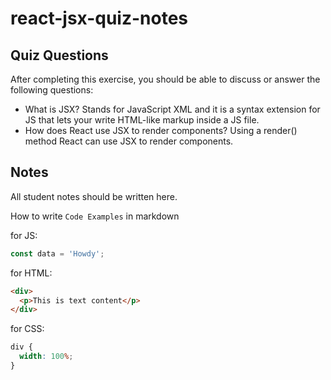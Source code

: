 # react-jsx-quiz-notes

## Quiz Questions

After completing this exercise, you should be able to discuss or answer the following questions:

- What is JSX?
  Stands for JavaScript XML and it is a syntax extension for JS that lets your write HTML-like markup inside a JS file.
- How does React use JSX to render components?
  Using a render() method React can use JSX to render components.

## Notes

All student notes should be written here.

How to write `Code Examples` in markdown

for JS:

```javascript
const data = 'Howdy';
```

for HTML:

```html
<div>
  <p>This is text content</p>
</div>
```

for CSS:

```css
div {
  width: 100%;
}
```
